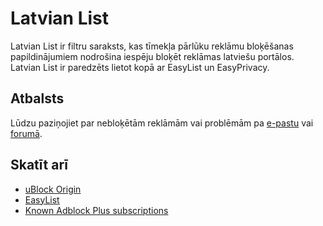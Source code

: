 # Latvian List

Latvian List ir filtru saraksts, kas tīmekļa pārlūku reklāmu bloķēšanas papildinājumiem nodrošina iespēju bloķēt reklāmas latviešu portālos. Latvian List ir paredzēts lietot kopā ar EasyList un EasyPrivacy.

## Atbalsts
Lūdzu paziņojiet par nebloķētām reklāmām vai problēmām pa [e-pastu](mailto://latvian-list@googlegroups.com) vai [forumā](https://forums.lanik.us/viewforum.php?f=99 "Latvian List - EasyList Forum").

## Skatīt arī
 * [uBlock Origin](https://github.com/gorhill/uBlock)
 * [EasyList](https://easylist.github.io/)
 * [Known Adblock Plus subscriptions](https://adblockplus.org/en/subscriptions)
